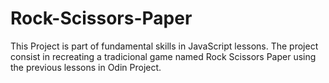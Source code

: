 # Rock-Scissors-Paper

This Project is part of fundamental skills in JavaScript lessons. 
The project consist in recreating a tradicional game named Rock Scissors Paper using the previous lessons in Odin Project.
